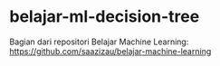 # belajar-ml-decision-tree
Bagian dari repositori Belajar Machine Learning: https://github.com/saazizau/belajar-machine-learning
